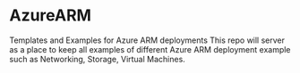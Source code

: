 # AzureARM
Templates and Examples for Azure ARM deployments
This repo will server as a place to keep all examples of different Azure ARM deployment example such as Networking, Storage, Virtual Machines.
